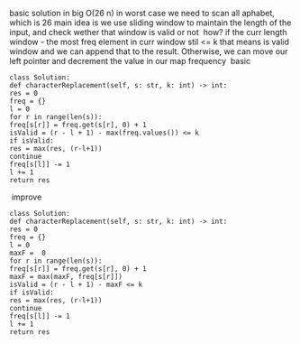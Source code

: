 basic solution in big O(26 n)
in worst case we need to scan all aphabet, which is 26
main idea is we use sliding window to maintain the length of the input, and check wether that window is valid or not
​
how?
if the curr length window - the most freq element in curr window stil <= k
that means is valid window and we can append that to the result. Otherwise, we can move our left pointer and decrement the value in our map frequency
​
basic
```
class Solution:
def characterReplacement(self, s: str, k: int) -> int:
res = 0
freq = {}
l = 0
for r in range(len(s)):
freq[s[r]] = freq.get(s[r], 0) + 1
isValid = (r - l + 1) - max(freq.values()) <= k
if isValid:
res = max(res, (r-l+1))
continue
freq[s[l]] -= 1
l += 1
return res
```
​
improve
```
class Solution:
def characterReplacement(self, s: str, k: int) -> int:
res = 0
freq = {}
l = 0
maxF =  0
for r in range(len(s)):
freq[s[r]] = freq.get(s[r], 0) + 1
maxF = max(maxF, freq[s[r]])
isValid = (r - l + 1) - maxF <= k
if isValid:
res = max(res, (r-l+1))
continue
freq[s[l]] -= 1
l += 1
return res
```
​
​